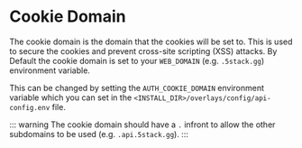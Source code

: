 # Cookie Domain

The cookie domain is the domain that the cookies will be set to. This is used to secure the cookies and prevent cross-site scripting (XSS) attacks. By Default the cookie domain is set to your `WEB_DOMAIN` (e.g. `.5stack.gg`) environment variable.

This can be changed by setting the `AUTH_COOKIE_DOMAIN` environment variable which you can set in the `<INSTALL_DIR>/overlays/config/api-config.env` file.

::: warning
The cookie domain should have a `.` infront to allow the other subdomains to be used (e.g. `.api.5stack.gg`).
:::
